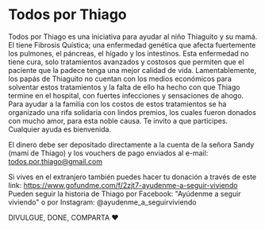 # Todos por Thiago

Todos por Thiago es una iniciativa para ayudar al niño Thiaguito y su mamá.
El tiene Fibrosis Quística; una enfermedad genética que afecta fuertemente los pulmones, el páncreas, el hígado y los intestinos.
Esta enfermedad no tiene cura, solo tratamientos avanzados y costosos que permiten que el paciente que la padece tenga una mejor calidad de vida.
Lamentablemente, los papás de Thiaguito no cuentan con los medios económicos para solventar estos tratamientos y la falta de ello ha hecho con que Thiago termine en el hospital, con fuertes infecciones y sensaciones de ahogo. 
Para ayudar a la familia con los costos de estos tratamientos se ha organizado una rifa solidaria con lindos premios, los cuales fueron donados con mucho amor, para esta noble causa. Te invito a que participes. Cualquier ayuda es bienvenida.

El dinero debe ser depositado directamente a la cuenta de la señora Sandy (mami de Thiago) y los vouchers de pago enviados al e-mail: todos.por.thiago@gmail.com

Si vives en el extranjero también puedes hacer tu donación a través de este link: https://www.gofundme.com/f/2zjt7-ayudenme-a-seguir-viviendo
Pueden seguir la historia de Thiago por Facebook: "Ayúdenme a seguir viviendo" o por Instagram: @ayudenme_a_seguirviviendo

DIVULGUE, DONE, COMPARTA ❤️
